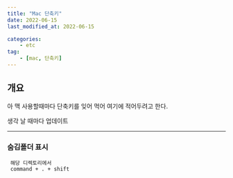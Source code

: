 ```yaml
---
title: "Mac 단축키"
date: 2022-06-15
last_modified_at: 2022-06-15

categories:
    - etc
tag:
    - [mac, 단축키]
---
```

## 개요
아 맥 사용할때마다 단축키를 잊어 먹어 여기에 적어두려고 한다.

생각 날 때마다 업데이트

***
### 숨김폴더 표시
```
 해당 디렉토리에서 
 command + . + shift
```